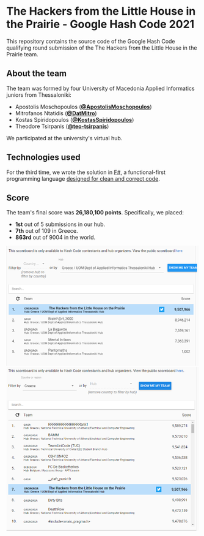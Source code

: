 # The Hackers from the Little House in the Prairie - Google Hash Code 2021

This repository contains the source code of the Google Hash Code qualifying round submission of the The Hackers from the Little House in the Prairie team.

## About the team

The team was formed by four University of Macedonia Applied Informatics juniors from Thessaloniki:

* Apostolis Moschopoulos ([__@ApostolisMoschopoulos__](https://github.com/ApostolisMoschopoulos))
* Mitrofanos Ntatidis ([__@DatMitro__](https://github.com/DatMitro))
* Kostas Spiridopoulos ([__@KostasSpiridopoulos__](https://github.com/KostasSpiridopoulos))
* Theodore Tsirpanis ([__@teo-tsirpanis__](https://github.com/teo-tsirpanis))

We participated at the university's virtual hub.

## Technologies used

For the third time, we wrote the solution in [F#](https://fsharp.org), a functional-first programming language [designed for clean and correct code](http://fpbridge.co.uk).

## Score

The team's final score was __26,180,100 points__. Specifically, we placed:

* __1st__ out of 5 submissions in our hub.
* __7th__ out of 109 in Greece.
* __863rd__ out of 9004 in the world.

![University of Macedonia hub placements](img/uom_hub.png)
![Greece placements](img/greece.png)
